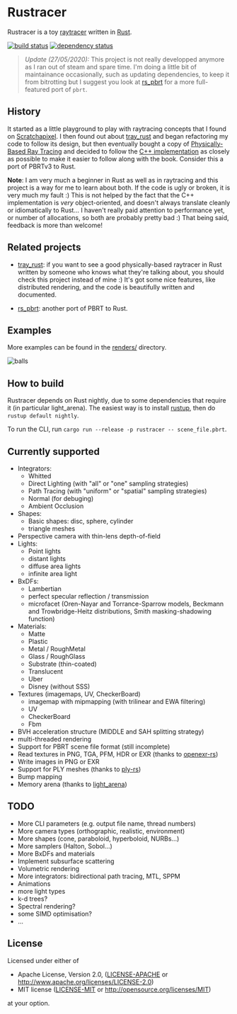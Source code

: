 # Rustracer

Rustracer is a toy
[raytracer](https://en.wikipedia.org/wiki/Ray_tracing_(graphics)) written in
[Rust](http://rust-lang.org).

[![build status](https://travis-ci.org/abusch/rustracer.svg?branch=master)](https://travis-ci.org/abusch/rustracer)
[![dependency status](https://deps.rs/repo/github/abusch/rustracer/status.svg)](https://deps.rs/repo/github/abusch/rustracer)

> *Update (27/05/2020):* This project is not really developped anymore as I ran
> out of steam and spare time. I'm doing a little bit of maintainance
> occasionally, such as updating dependencies, to keep it from bitrotting but I
> suggest you look at [rs_pbrt](https://github.com/wahn/rs_pbrt) for a more
> full-featured port of `pbrt`.

## History

It started as a little playground to play with raytracing concepts that I found
on [Scratchapixel](http://www.scratchapixel.com). I then found out about
[tray_rust](http://github.com/TwinkleBear/tray_rust) and began refactoring my
code to follow its design, but then eventually bought a copy of
[Physically-Based Ray Tracing](http://www.pbrt.org) and decided to follow the
[C++ implementation](https://github.com/mmp/pbrt-v3) as closely as possible to
make it easier to follow along with the book. Consider this a port of PBRTv3 to
Rust.

**Note**: I am very much a beginner in Rust as well as in raytracing and this
project is a way for me to learn about both. If the code is ugly or broken, it
is very much my fault :) This is not helped by the fact that the C++
implementation is _very_ object-oriented, and doesn't always translate cleanly
or idiomatically to Rust... I haven't really paid attention to performance yet,
or number of allocations, so both are probably pretty bad :) That being said,
feedback is more than welcome! 

## Related projects
 * [tray_rust](http://github.com/TwinkleBear/tray_rust): if you want to see a
   good physically-based raytracer in Rust written by someone who knows what
   they're talking about, you should check this project instead of mine :) It's
   got some nice features, like distributed rendering, and the code is
   beautifully written and documented.

 * [rs_pbrt](https://github.com/wahn/rs_pbrt): another port of PBRT to Rust.

## Examples

More examples can be found in the [renders/](renders/) directory.

![balls](balls.png)

## How to build

Rustracer depends on Rust nightly, due to some dependencies that require it (in
particular light_arena). The easiest way is to install
[rustup](https://www.rustup.rs/), then do `rustup default nightly`.

To run the CLI, run `cargo run --release -p rustracer -- scene_file.pbrt`.

## Currently supported
 * Integrators:
     * Whitted
     * Direct Lighting (with "all" or "one" sampling strategies)
     * Path Tracing (with "uniform" or "spatial" sampling strategies)
     * Normal (for debuging)
     * Ambient Occlusion
 * Shapes:
     * Basic shapes: disc, sphere, cylinder
     * triangle meshes
 * Perspective camera with thin-lens depth-of-field
 * Lights:
     * Point lights
     * distant lights
     * diffuse area lights
     * infinite area light
 * BxDFs:
     * Lambertian
     * perfect specular reflection / transmission
     * microfacet (Oren-Nayar and Torrance-Sparrow models, Beckmann and
       Trowbridge-Heitz distributions, Smith masking-shadowing function)
 * Materials:
     * Matte
     * Plastic
     * Metal / RoughMetal
     * Glass / RoughGlass
     * Substrate (thin-coated)
     * Translucent
     * Uber
     * Disney (without SSS)
 * Textures (imagemaps, UV, CheckerBoard)
     * imagemap with mipmapping (with trilinear and EWA filtering)
     * UV
     * CheckerBoard
     * Fbm
 * BVH acceleration structure (MIDDLE and SAH splitting strategy)
 * multi-threaded rendering
 * Support for PBRT scene file format (still incomplete)
 * Read textures in PNG, TGA, PFM, HDR or EXR (thanks to [openexr-rs](https://github.com/cessen/openexr-rs))
 * Write images in PNG or EXR
 * Support for PLY meshes (thanks to [ply-rs](https://github.com/Fluci/ply-rs))
 * Bump mapping
 * Memory arena (thanks to [light_arena](https://github.com/Twinklebear/light_arena))

## TODO
 * More CLI parameters (e.g. output file name, thread numbers)
 * More camera types (orthographic, realistic, environment)
 * More shapes (cone, paraboloid, hyperboloid, NURBs...)
 * More samplers (Halton, Sobol...)
 * More BxDFs and materials
 * Implement subsurface scattering
 * Volumetric rendering
 * More integrators: bidirectional path tracing, MTL, SPPM
 * Animations
 * more light types
 * k-d trees?
 * Spectral rendering?
 * some SIMD optimisation?
 * ...

## License

Licensed under either of

 * Apache License, Version 2.0, ([LICENSE-APACHE](LICENSE-APACHE) or
   http://www.apache.org/licenses/LICENSE-2.0)
 * MIT license ([LICENSE-MIT](LICENSE-MIT) or http://opensource.org/licenses/MIT)

at your option.

